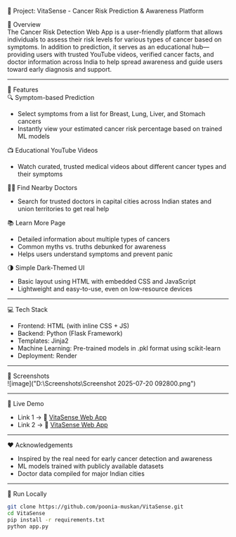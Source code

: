 🌟 Project: VitaSense - Cancer Risk Prediction & Awareness Platform  

🧬 Overview  
The Cancer Risk Detection Web App is a user-friendly platform that allows individuals to assess their risk levels for various types of cancer based on symptoms. In addition to prediction, it serves as an educational hub—providing users with trusted YouTube videos, verified cancer facts, and doctor information across India to help spread awareness and guide users toward early diagnosis and support.

---

🎯 Features  
🔍 Symptom-based Prediction
 - Select symptoms from a list for Breast, Lung, Liver, and Stomach cancers
 - Instantly view your estimated cancer risk percentage based on trained ML models

📺 Educational YouTube Videos
 - Watch curated, trusted medical videos about different cancer types and their symptoms

🧑‍⚕️ Find Nearby Doctors
 - Search for trusted doctors in capital cities across Indian states and union territories to get real help

📚 Learn More Page
 - Detailed information about multiple types of cancers
 - Common myths vs. truths debunked for awareness
 - Helps users understand symptoms and prevent panic

🌗 Simple Dark-Themed UI
 - Basic layout using HTML with embedded CSS and JavaScript
 - Lightweight and easy-to-use, even on low-resource devices

---

💻 Tech Stack  
 - Frontend: HTML (with inline CSS + JS)
 - Backend: Python (Flask Framework)
 - Templates: Jinja2
 - Machine Learning: Pre-trained models in .pkl format using scikit-learn
 - Deployment: Render
   
---

📸 Screenshots  
![image]("D:\Screenshots\Screenshot 2025-07-20 092800.png")  

---

🚀 Live Demo
- Link 1 -> 🔗 [VitaSense Web App](https://vitasense.onrender.com/)
- Link 2 -> 🔗 [VitaSense Web App](https://vitasense-nxty.onrender.com)

---

❤️ Acknowledgements
 - Inspired by the real need for early cancer detection and awareness
 - ML models trained with publicly available datasets
 - Doctor data compiled for major Indian cities

---

📂 Run Locally  

```bash
git clone https://github.com/poonia-muskan/VitaSense.git
cd VitaSense
pip install -r requirements.txt
python app.py
